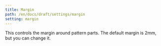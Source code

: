 ```yaml
---
title: Margin
path: /en/docs/draft/settings/margin
setting: margin
---
```


This controls the margin around pattern parts. The default margin is 2mm, but you can change it.
